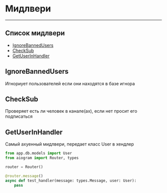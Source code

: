 # Мидлвери
---
## Список мидлвери
- [IgnoreBannedUsers](#ignorebannedusers)
- [CheckSub](#checksub)
- [GetUserInHandler](#getuserinhandler)

## IgnoreBannedUsers
Игнориует пользователей если они находятся в базе игнора

## CheckSub
Проверяет есть ли человек в канале(ах), если нет просит его подписаться

## GetUserInHandler
Самый ахуенный мидлвери, передает класс User в хендлер

```py
from app.db.models import User
from aiogram import Router, types

router = Router()

@router.message()
async def test_handler(message: types.Message, user: User):
    pass
```

